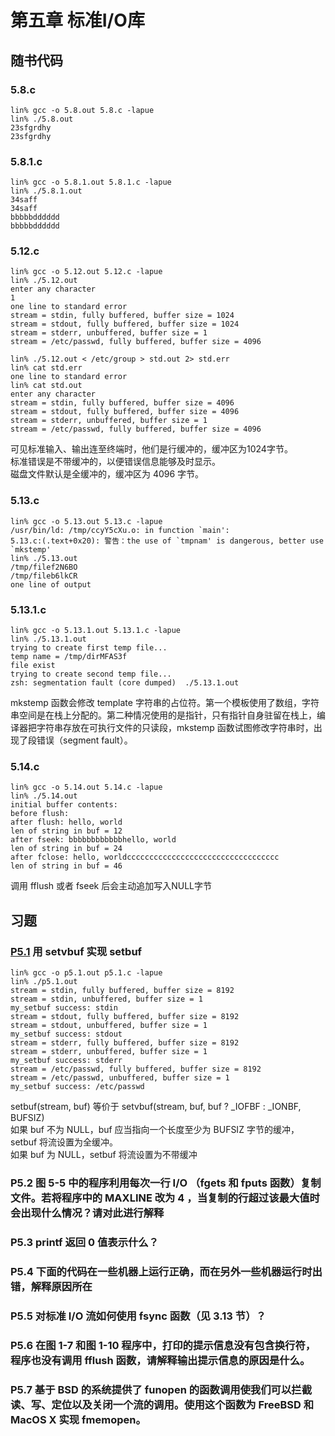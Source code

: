 # 第五章 标准I/O库

## 随书代码

### 5.8.c
```
lin% gcc -o 5.8.out 5.8.c -lapue
lin% ./5.8.out 
23sfgrdhy
23sfgrdhy
```

### 5.8.1.c
```
lin% gcc -o 5.8.1.out 5.8.1.c -lapue
lin% ./5.8.1.out 
34saff
34saff
bbbbbdddddd
bbbbbdddddd
```

### 5.12.c
```
lin% gcc -o 5.12.out 5.12.c -lapue
lin% ./5.12.out                   
enter any character
1
one line to standard error
stream = stdin, fully buffered, buffer size = 1024
stream = stdout, fully buffered, buffer size = 1024
stream = stderr, unbuffered, buffer size = 1
stream = /etc/passwd, fully buffered, buffer size = 4096

lin% ./5.12.out < /etc/group > std.out 2> std.err 
lin% cat std.err 
one line to standard error
lin% cat std.out 
enter any character
stream = stdin, fully buffered, buffer size = 4096
stream = stdout, fully buffered, buffer size = 4096
stream = stderr, unbuffered, buffer size = 1
stream = /etc/passwd, fully buffered, buffer size = 4096
```
可见标准输入、输出连至终端时，他们是行缓冲的，缓冲区为1024字节。
<br>
标准错误是不带缓冲的，以便错误信息能够及时显示。
<br>
磁盘文件默认是全缓冲的，缓冲区为 4096 字节。

### 5.13.c
```
lin% gcc -o 5.13.out 5.13.c -lapue
/usr/bin/ld: /tmp/ccyY5cXu.o: in function `main':
5.13.c:(.text+0x20): 警告：the use of `tmpnam' is dangerous, better use `mkstemp'
lin% ./5.13.out 
/tmp/filef2N6BO
/tmp/fileb6lkCR
one line of output
```

### 5.13.1.c
```
lin% gcc -o 5.13.1.out 5.13.1.c -lapue
lin% ./5.13.1.out 
trying to create first temp file...
temp name = /tmp/dirMFAS3f
file exist
trying to create second temp file...
zsh: segmentation fault (core dumped)  ./5.13.1.out
```
mkstemp 函数会修改 template 字符串的占位符。第一个模板使用了数组，字符串空间是在栈上分配的。第二种情况使用的是指针，只有指针自身驻留在栈上，编译器把字符串存放在可执行文件的只读段，mkstemp 函数试图修改字符串时，出现了段错误（segment fault）。

### 5.14.c
```
lin% gcc -o 5.14.out 5.14.c -lapue
lin% ./5.14.out 
initial buffer contents: 
before flush: 
after flush: hello, world
len of string in buf = 12
after fseek: bbbbbbbbbbbbhello, world
len of string in buf = 24
after fclose: hello, worldcccccccccccccccccccccccccccccccccc
len of string in buf = 46
```
调用 fflush 或者 fseek 后会主动追加写入NULL字节

## 习题

### [P5.1](./p5.1.c) 用 setvbuf 实现 setbuf
```
lin% gcc -o p5.1.out p5.1.c -lapue
lin% ./p5.1.out
stream = stdin, fully buffered, buffer size = 8192
stream = stdin, unbuffered, buffer size = 1
my_setbuf success: stdin
stream = stdout, fully buffered, buffer size = 8192
stream = stdout, unbuffered, buffer size = 1
my_setbuf success: stdout
stream = stderr, fully buffered, buffer size = 8192
stream = stderr, unbuffered, buffer size = 1
my_setbuf success: stderr
stream = /etc/passwd, fully buffered, buffer size = 8192
stream = /etc/passwd, unbuffered, buffer size = 1
my_setbuf success: /etc/passwd
```
setbuf(stream, buf) 等价于 setvbuf(stream, buf, buf ? _IOFBF : _IONBF, BUFSIZ)
<br>
如果 buf 不为 NULL，buf 应当指向一个长度至少为 BUFSIZ 字节的缓冲，setbuf 将流设置为全缓冲。
<br>
如果 buf 为 NULL，setbuf 将流设置为不带缓冲

### P5.2 图 5-5 中的程序利用每次一行 I/O （fgets 和 fputs 函数）复制文件。若将程序中的 MAXLINE 改为 4 ，当复制的行超过该最大值时会出现什么情况？请对此进行解释

### P5.3 printf 返回 0 值表示什么？

### P5.4 下面的代码在一些机器上运行正确，而在另外一些机器运行时出错，解释原因所在

### P5.5 对标准 I/O 流如何使用 fsync 函数（见 3.13 节）？

### P5.6 在图 1-7 和图 1-10 程序中，打印的提示信息没有包含换行符，程序也没有调用 fflush 函数，请解释输出提示信息的原因是什么。

### P5.7 基于 BSD 的系统提供了 funopen 的函数调用使我们可以拦截读、写、定位以及关闭一个流的调用。使用这个函数为 FreeBSD 和 MacOS X 实现 fmemopen。
